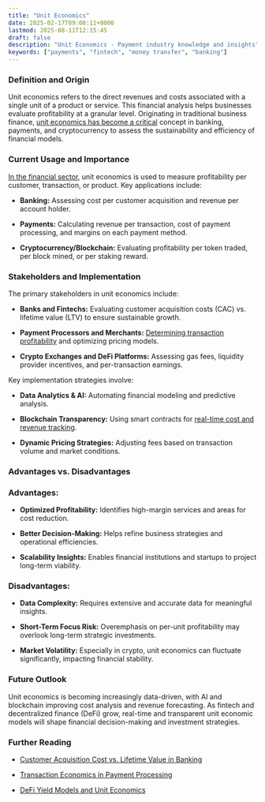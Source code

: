 ```yaml
---
title: "Unit Economics"
date: 2025-02-17T09:08:11+0000
lastmod: 2025-08-11T12:15:45
draft: false
description: "Unit Economics - Payment industry knowledge and insights"
keywords: ["payments", "fintech", "money transfer", "banking"]
---
```


### Definition and Origin

Unit economics refers to the direct revenues and costs associated with a single unit of a product or service. This financial analysis helps businesses evaluate profitability at a granular level. Originating in traditional business finance, [unit economics has become a critical](https://faisalkhanllc.xyz/resources/payments-wiki/u/unit-of-account/) concept in banking, payments, and cryptocurrency to assess the sustainability and efficiency of financial models.

### Current Usage and Importance

[In the financial sector](https://faisalkhanllc.xyz/resources/payments-wiki/f/financial-institution-fi/), unit economics is used to measure profitability per customer, transaction, or product. Key applications include:

- **Banking:** Assessing cost per customer acquisition and revenue per account holder.

- **Payments:** Calculating revenue per transaction, cost of payment processing, and margins on each payment method.

- **Cryptocurrency/Blockchain:** Evaluating profitability per token traded, per block mined, or per staking reward.

### Stakeholders and Implementation

The primary stakeholders in unit economics include:

- **Banks and Fintechs:** Evaluating customer acquisition costs (CAC) vs. lifetime value (LTV) to ensure sustainable growth.

- **Payment Processors and Merchants:** [Determining transaction profitability](https://faisalkhanllc.xyz/resources/payments-wiki/p/payment-processor/) and optimizing pricing models.

- **Crypto Exchanges and DeFi Platforms:** Assessing gas fees, liquidity provider incentives, and per-transaction earnings.

Key implementation strategies involve:

- **Data Analytics & AI:** Automating financial modeling and predictive analysis.

- **Blockchain Transparency:** Using smart contracts for [real-time cost and revenue tracking](https://faisalkhanllc.xyz/resources/payments-wiki/b/blockchain/).

- **Dynamic Pricing Strategies:** Adjusting fees based on transaction volume and market conditions.

### Advantages vs. Disadvantages

### Advantages:

- **Optimized Profitability:** Identifies high-margin services and areas for cost reduction.

- **Better Decision-Making:** Helps refine business strategies and operational efficiencies.

- **Scalability Insights:** Enables financial institutions and startups to project long-term viability.

### Disadvantages:

- **Data Complexity:** Requires extensive and accurate data for meaningful insights.

- **Short-Term Focus Risk:** Overemphasis on per-unit profitability may overlook long-term strategic investments.

- **Market Volatility:** Especially in crypto, unit economics can fluctuate significantly, impacting financial stability.

### Future Outlook

Unit economics is becoming increasingly data-driven, with AI and blockchain improving cost analysis and revenue forecasting. As fintech and decentralized finance (DeFi) grow, real-time and transparent unit economic models will shape financial decision-making and investment strategies.

### Further Reading

- [Customer Acquisition Cost vs. Lifetime Value in Banking](https://chatgpt.com/c/67b2f226-7974-8007-a4c0-c12da93c83c2#)

- [Transaction Economics in Payment Processing](https://chatgpt.com/c/67b2f226-7974-8007-a4c0-c12da93c83c2#)

- [DeFi Yield Models and Unit Economics](https://chatgpt.com/c/67b2f226-7974-8007-a4c0-c12da93c83c2#)